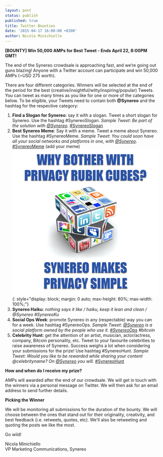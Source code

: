 ```yaml
---
layout: post
status: publish
published: true
title: Twitter Bounties
date: '2015-04-17 16:00:00 +0200'
author: Nicola Minichiello
---
```

**[BOUNTY] Win 50,000 AMPs for Best Tweet - Ends April 22, 8:00PM GMT!**

The end of the Synereo crowdsale is approaching fast, and we’re going out guns blazing! 
Anyone with a Twitter account can participate and win 50,000 AMPs (~USD 275 worth).

There are four different categories. Winners will be selected at the end of the period for the best (creative/insightful/witty/inspiring/popular) Tweets. You can tweet as many times as you like for one or more of the categories below.
To be eligible, your Tweets need to contain both **@Synereo** and the hashtag for the respective category:

1. **Find a Slogan for Synereo**: say it with a slogan. Tweet a short slogan for Synereo. Use the hashtag #SynereoSlogan.
_Sample Tweet_: *Be part of the solution with [@Synereo](https://titter.com/Synereo)*. [#SynereoSlogan](https://twitter.com/search?q=%23SynereoSlogan&src=typd)
2. **Best Synereo Meme**: Say it with a meme. Tweet a meme about Synereo. Use the hashtag #SynereoMeme.
_Sample Tweet_: *You could soon have all your social networks and platforms in one, with [@Synereo](https://titter.com/Synereo)*. [#SynereoMeme](https://twitter.com/search?q=%23SyenereoMeme&src=typd) (add your meme)               ![image alt text](/img/uploads/cube.png){: style="display: block; margin: 0 auto; max-height: 80%; max-width: 100%;"}
3. **Synereo Haiku**: *nothing says it like / haiku, keep it lean and clean / @Synereo #SynereoKu*
4. **Social Ops Week**: promote Synereo in any (respectable) way you can for a week. Use hashtag #SynereoOps.
_Sample Tweet_: *[@Synereo](https://titter.com/Synereo) is a social platform owned by the people who use it. [#SynereoOps](https://twitter.com/search?q=%23SynereoOps&src=typd) #bitcoin*
5. **Celebrity Hunt**: get the attention of an artist, musician, actor/actress, company, Bitcoin personality, etc. Tweet to your favourite celebrities to raise awareness of Synereo. Success weighs a lot when considering your submissions for the prize! Use hashtag #SynereoHunt.
_Sample Tweet:_ *Would you like to be rewarded while sharing your content @celebrityname? On [@Synereo](https://titter.com/Synereo) you will.* [#SynereoHunt](https://twitter.com/search?q=%23SynereoHunt&src=typd)

**How and when do I receive my prize?**

AMPs will awarded after the end of our crowdsale. We will get in touch with the winners via a personal message on Twitter. We will then ask for an email address to send further details.

**Picking the Winner**

We will be monitoring all submissions for the duration of the bounty. We will choose between the ones that stand out for their originality, creativity, and best feedback (i.e. retweets, quotes, etc). We'll also be retweeting and quoting the posts we like the most.

Go wild!

Nicola Minichiello<br>
VP Marketing Communications, Synereo
